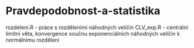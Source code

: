 # Pravdepodobnost-a-statistika
rozdeleni.R - práce s rozděleními náhodných veličin
CLV_exp.R - centrální limitní věta, konvergence součnu exponenciálních náhodných veličin k normálnímu rozdělení
